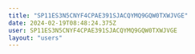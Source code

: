 ```yaml
---
title: "SP11ES3N5CNYF4CPAE391SJACQYMQ9GQW0TXWJVGE"
date: 2024-02-19T08:48:24.375Z
user: SP11ES3N5CNYF4CPAE391SJACQYMQ9GQW0TXWJVGE
layout: "users"
---
```

    